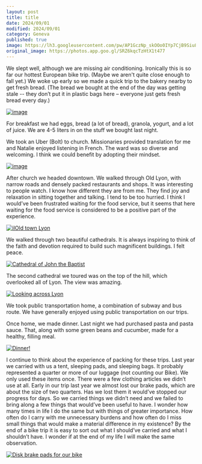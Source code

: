 ```yaml
---
layout: post
title: title
date: 2024/09/01
modified: 2024/09/01
category: Geneva
published: true
image: https://lh3.googleusercontent.com/pw/AP1GczNp_skOOo0IYp7CjB9Siu8QqFLbkzL-_NDl3g2yLDg94d56JfatLIGQnYgXbyYEY30u9NDkvUC22a8NdJGdYt0ppUJBwst8yzKENng11x2npknDtjik=s0-no
original_image: https://photos.app.goo.gl/SRZ6kqcTzHtX1t477
---
```


We slept well, although we are missing air conditioning. Ironically this is so far our hottest European bike trip. (Maybe we aren't quite close enough to fall yet.) We woke up early so we made a quick trip to the bakery nearby to get fresh bread. (The bread we bought at the end of the day was getting stale -- they don’t put it in plastic bags here –  everyone just gets fresh bread every day.)

[![image](https://lh3.googleusercontent.com/pw/AP1GczN_rF3V9IjgUem3uxKw_YFSC5nrchT4vkLNSjm9r-IhD25o5xRiCOe_txPdC9aRHdigqc5KKd6mXC8bF0EvGqKyRY61d1uG9HijHKQ4ZoygtQEngJEl=s0-no)](https://photos.app.goo.gl/S3EYyscimRXJaDN46)

For breakfast we had eggs, bread (a lot of bread), granola, yogurt, and a lot of juice. We are 4-5 liters in on the stuff we bought last night.

We took an Uber (Bolt) to church. Missionaries provided translation for me and Natalie enjoyed listening in French. The ward was so diverse and welcoming. I think we could benefit by adopting their mindset. 

[![image](https://lh3.googleusercontent.com/pw/AP1GczNy0m1Ow3Nh17mg3mMOD28R328iiYIiZYWGVpwY5IqJ4HYBFythWhkJ0WxP7kCMB78gvGWrdrRkt4UAsUaktcdisGFSAaVjgFxxU48rJJqePs4yeHdW=s0-no)](https://photos.app.goo.gl/upTNT2e3BtvZsKdu6)

After church we headed downtown. We walked through Old Lyon, with narrow roads and densely packed restaurants and shops. It was interesting to people watch. I know how different they are from me. They find joy and relaxation in sitting together and talking. I tend to be too hurried. I think I would’ve been frustrated waiting for the food service, but it seems that here waiting for the food service is considered to be a positive part of the experience.

[![ilOld town Lyon](https://lh3.googleusercontent.com/pw/AP1GczPooxqVA0PNFKfisg85_vxeZBh909DyqPH0t9cLxGnpjcmulalQDPAvq0NiHIjdD5CGofIEflCOi41H_GeQ7Vk_V5rrlbEUmRUUsvnJ_Sg6TM3mY2Ip=s0-no)](https://photos.app.goo.gl/B4rqdDZtQXqcoD5m6)

We walked through two beautiful cathedrals. It is always inspiring to think of the faith and devotion required to build such magnificent buildings. I felt peace.

[![Cathedral of John the Baptist](https://lh3.googleusercontent.com/pw/AP1GczN4VI9wcUg2Ter1Lsgjd6pshs-_iW6eESc7BnWr8p1f7Y03kNldqNFY-uedYNja10ZvLc3O-DMq_7tfR2hh8gssw3xtpZ3LHkVCv1v3QtFvYWxaGa_j=s0-no)](https://photos.app.goo.gl/YcPivFnui6zCFNuTA)


The second cathedral we toured was on the top of the hill, which overlooked all of Lyon. The view was amazing.

[![ Looking across Lyon](https://lh3.googleusercontent.com/pw/AP1GczOKon3k5CH6uSIuuKvPytBBIZsW0NFPFjUZYrTCAs0A89p6AfnT9IUISook7I-d6twOyElAWMdm4K1LMkgT6eS-M1Kt2t-f4mzQv0qhfVkalMCeWc1X=s0-no)](https://photos.app.goo.gl/yc2vtSLiVAtDFurE8)


We took public transportation home, a combination of subway and bus route. We have generally enjoyed using public transportation on our trips.

Once home, we made dinner. Last night we had purchased pasta and pasta sauce. That, along with some green beans and cucumber, made for a healthy, filling meal.

[![Dinner!](https://lh3.googleusercontent.com/pw/AP1GczMrRjN0CwdAc-ygPMIyDOT7d1Bk6FiU4IYxzVL7hPNOvbrXbuzQlTGqtEQ3utJQkRjzzsVIuENvK7KpgmibCF4WSVm5_Sf1rlj3PDY370LgUL5eXEAr=s0-no)](https://photos.app.goo.gl/UXwAuESHPCFyHWpy8)


I continue to think about the experience of packing for these trips. Last year we carried with us a tent, sleeping pads, and sleeping bags. It probably represented a quarter or more of our luggage (not counting our Bike). We only used these items once. There were a few clothing articles we didn’t use at all. Early in our trip last year we almost lost our brake pads, which are about the size of two quarters. Has we lost them it would’ve stopped our progress for days. So we carried things we didn’t need and we failed to bring along a few things that would’ve been useful to have. I wonder how many times in life I do the same but with things of greater importance. How often do I carry with me unnecessary burdens and how often do I miss small things that would make a material difference in my existence? By the end of a bike trip it is easy to sort out what I should’ve carried and what I shouldn’t have. I wonder if at the end of my life I will make the same observation.


[![Disk brake pads for our bike](https://lh3.googleusercontent.com/pw/AP1GczPTPZdy_6Zf6Q4PHOv8762LmGLm5wL75chznAVrSZoDjjvNp_Egy7c9A_EHYWqKpM_fvpRs_c-jIAtG8Ci47K-noRtxDsg8BL9DYnX-V2V4U-wda0pb=s0-no)](https://photos.app.goo.gl/3Sr9LzPEyGW886DRA)


